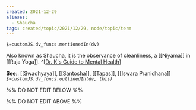 ```yaml
---
created: 2021-12-29 
aliases:
  - Shaucha
tags: created/topic/2021/12/29, node/topic/term
---
```

`$=customJS.dv_funcs.mentionedIn(dv)`

Also known as Shaucha, it is the observance of cleanliness, a [[Niyama]] in [[Raja Yoga]].
^[[Dr. K's Guide to Mental Health](https://coaching.healthygamer.gg/guide)]

**See**:: [[Swadhyaya]], [[Santosha]], [[Tapas]], [[Iswara Pranidhana]]
*`$=customJS.dv_funcs.outlinedIn(dv, this)`*

%% DO NOT EDIT BELOW %%

%% DO NOT EDIT ABOVE %%
